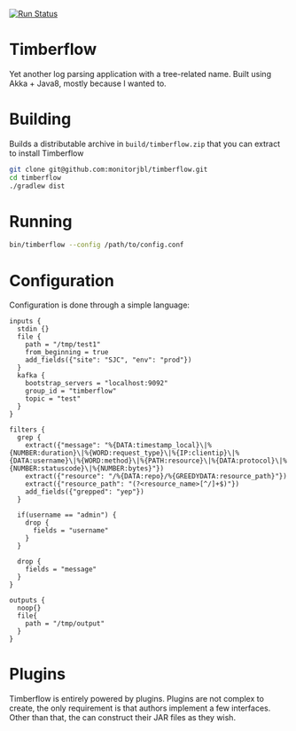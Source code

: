 [![Run Status](https://api.shippable.com/projects/57bbdd43503ad81000c7660c/badge?branch=master)](https://app.shippable.com/projects/57bbdd43503ad81000c7660c)

# Timberflow

Yet another log parsing application with a tree-related name. Built using Akka + Java8, mostly because I wanted to.

# Building

Builds a distributable archive in `build/timberflow.zip` that you can extract to install Timberflow

```bash
git clone git@github.com:monitorjbl/timberflow.git
cd timberflow
./gradlew dist
```

# Running

```bash
bin/timberflow --config /path/to/config.conf
```

# Configuration

Configuration is done through a simple language:

```
inputs {
  stdin {}
  file {
    path = "/tmp/test1"
    from_beginning = true
    add_fields({"site": "SJC", "env": "prod"})
  }
  kafka {
    bootstrap_servers = "localhost:9092"
    group_id = "timberflow"
    topic = "test"
  }
}

filters {
  grep {
    extract({"message": "%{DATA:timestamp_local}\|%{NUMBER:duration}\|%{WORD:request_type}\|%{IP:clientip}\|%{DATA:username}\|%{WORD:method}\|%{PATH:resource}\|%{DATA:protocol}\|%{NUMBER:statuscode}\|%{NUMBER:bytes}"})
    extract({"resource": "/%{DATA:repo}/%{GREEDYDATA:resource_path}"})
    extract({"resource_path": "(?<resource_name>[^/]+$)"})
    add_fields({"grepped": "yep"})
  }

  if(username == "admin") {
    drop {
      fields = "username"
    }
  }

  drop {
    fields = "message"
  }
}

outputs {
  noop{}
  file{
    path = "/tmp/output"
  }
}
```

# Plugins

Timberflow is entirely powered by plugins. Plugins are not complex to create, the only requirement is that authors implement a few interfaces. Other than
that, the can construct their JAR files as they wish.
